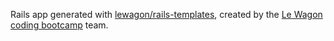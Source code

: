 Rails app generated with [lewagon/rails-templates](https://github.com/lewagon/rails-templates), created by the [Le Wagon coding bootcamp](https://www.lewagon.com) team.

<!-- Installation -->
<!-- bundle install
yarn build
yarn install
rails db:migrate -->
